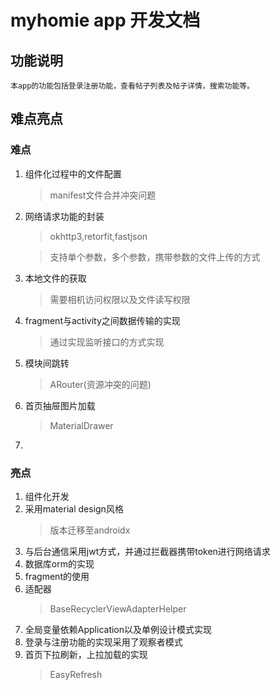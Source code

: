 # myhomie app 开发文档
## 功能说明
    本app的功能包括登录注册功能，查看帖子列表及帖子详情，搜索功能等。
## 难点亮点
### 难点
1. 组件化过程中的文件配置
    > manifest文件合并冲突问题
2. 网络请求功能的封装
    > okhttp3,retorfit,fastjson
    
    > 支持单个参数，多个参数，携带参数的文件上传的方式
3. 本地文件的获取
    > 需要相机访问权限以及文件读写权限
4. fragment与activity之间数据传输的实现
    > 通过实现监听接口的方式实现
5. 模块间跳转
    > ARouter(资源冲突的问题)
6. 首页抽屉图片加载
    > MaterialDrawer
7. 
### 亮点
1. 组件化开发
2. 采用material design风格
    > 版本迁移至androidx
3. 与后台通信采用jwt方式，并通过拦截器携带token进行网络请求
4. 数据库orm的实现
5. fragment的使用
6. 适配器
    > BaseRecyclerViewAdapterHelper
7. 全局变量依赖Application以及单例设计模式实现
8. 登录与注册功能的实现采用了观察者模式
9. 首页下拉刷新，上拉加载的实现
    > EasyRefresh
